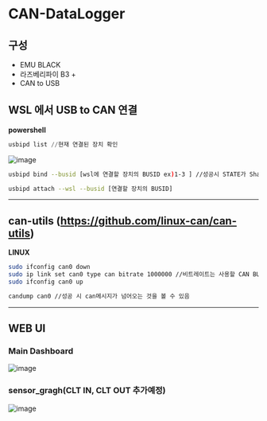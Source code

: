 # CAN-DataLogger
## 구성
- EMU BLACK
- 라즈베리파이 B3 +
- CAN to USB


## WSL 에서 USB to CAN 연결
**powershell**
``` powershell
usbipd list //현재 연결된 장치 확인
```
![image](https://github.com/user-attachments/assets/14f866a0-5d8c-4209-a59e-9be43a8ebf99)

``` bash
usbipd bind --busid [wsl에 연결할 장치의 BUSID ex)1-3 ] //성공시 STATE가 Shared로 되어야 함

usbipd attach --wsl --busid [연결할 장치의 BUSID]
```

---
## can-utils (https://github.com/linux-can/can-utils)
**LINUX**
``` bash
sudo ifconfig can0 down
sudo ip link set can0 type can bitrate 1000000 //비트레이트는 사용할 CAN BUS에 맞게 설정
sudo ifconfig can0 up

candump can0 //성공 시 can메시지가 넘어오는 것을 볼 수 있음
```
---
## WEB UI
### Main Dashboard
![image](https://github.com/user-attachments/assets/2db50bff-2fe6-4b85-9293-2717f42b307e)

### sensor_gragh(CLT IN, CLT OUT 추가예정)
![image](https://github.com/user-attachments/assets/b23ef203-c98f-4a2e-9498-21b9d3120dbd)
